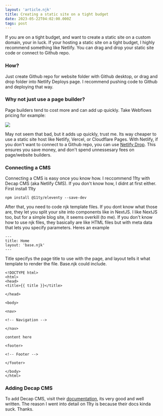 ```yaml
---
layout: 'article.njk'
title: Creating a static site on a tight budget
date: 2023-05-22T04:02:00.000Z
tags: post
---
```


If you are on a tight budget, and want to create a static site on a custom domain, your in luck. If your hosting a static site on a tight budget, I highly recommend something like Netlify. You can drag and drop your static site code or connect to Github repo.

### How?

Just create Github repo for website folder with Github desktop, or drag and drop folder into Netlify Deploys page. I recommend pushing code to Github and deploying that way.

### Why not just use a page builder?

Page builders tend to cost more and can add up quickly. Take Webflows pricing for example:

![](</media/Screenshot 2024-02-10 at 6.17.52 PM.png>)

May not seem that bad, but it adds up quickly, trust me. Its way cheaper to use a static site host like Netlify, Vercel, or Cloudflare Pages. With Netlify, if you don't want to connect to a Github repo, you can use [Netlify Drop](https://app.netlify.com/drop). This ensures you save money, and don't spend unnessesary fees on page/website builders.

### Connecting a CMS

Connecting a CMS is easy once you know how. I reccommend 11ty with Decap CMS (aka Netlify CMS). If you don't know how, I didnt at first either. First install 11ty

```
npm install @11ty/eleventy --save-dev
```

After that, you need to code njk template files. If you dont know what those are, they let you split your site into components like in NextJS. I like NextJS too, but for a simple blog site, it seems overkill (to me). If you don't know how to use njk files, they basically are like HTML files but with meta data that lets you specify parameters. Heres an example 

```
---
title: Home
layout: 'base.njk'
---
```

Title specifys the page title to use with the page, and layout tells it what template to render the file. Base.njk could include.

```
<!DOCTYPE html>
<html>
<head>
<title>{{ title }}</title>

</head>

<body>

<nav>

<!-- Navigation -->

</nav>

content here

<footer>

<!-- Footer -->

</footer>

</body>
</html>

```

### Adding Decap CMS

To add Decap CMS, visit their [documentation](https://decapcms.org/docs/install-decap-cms/), its very good and well written. The reason I went into detail on 11ty is because their docs kinda suck. Thanks.
